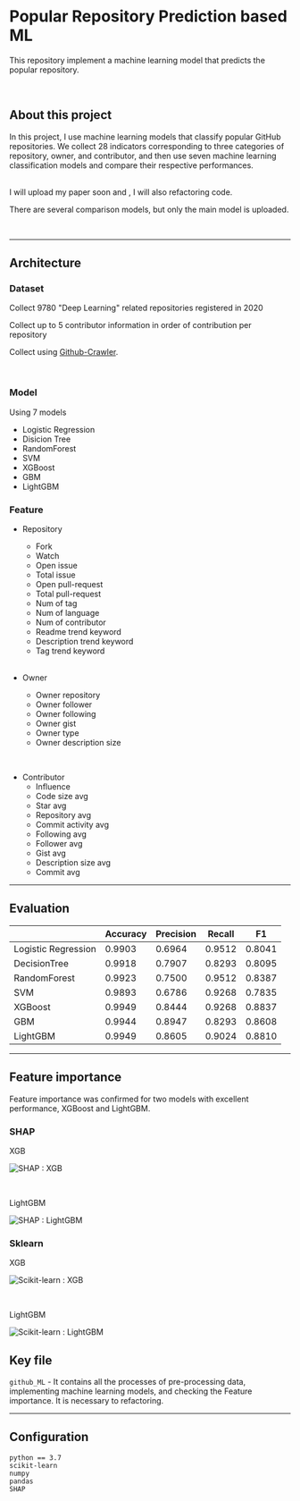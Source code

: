 # Popular Repository Prediction based ML
This repository implement a machine learning model that predicts the popular repository.

<br>
 
## About this project
In this project, I use machine learning models that classify popular GitHub repositories. 
We collect 28 indicators corresponding to three categories of repository, owner, and contributor, and then use seven machine learning classification models and compare their respective performances.

<br>
I will upload my paper soon and , I will also refactoring code.

There are several comparison models, but only the main model is uploaded.
<br>

<br>

---

## Architecture

###  Dataset
Collect 9780 "Deep Learning" related repositories registered in 2020

Collect up to 5 contributor information in order of contribution per repository

Collect using [Github-Crawler](https://github.com/ByutMean/Github-Crawler).


<br>

### Model
Using 7 models
- Logistic Regression
- Disicion Tree
- RandomForest
- SVM
- XGBoost
- GBM
- LightGBM


### Feature
- Repository
    - Fork
    - Watch
    - Open issue
    - Total issue
    - Open pull-request
    - Total pull-request
    - Num of tag
    - Num of language
    - Num of contributor
    - Readme trend keyword
    - Description trend keyword
    - Tag trend keyword
    
    <br>

- Owner
    - Owner repository
    - Owner follower
    - Owner following
    - Owner gist
    - Owner type
    - Owner description size

<br>

- Contributor
    - Influence
    - Code size avg
    - Star avg   
    - Repository avg
    - Commit activity avg
    - Following avg
    - Follower avg
    - Gist avg
    - Description size avg
    - Commit avg


---


## Evaluation
|                     | Accuracy | Precision | Recall | F1     |
| ------------------- | -------- | --------- | ------ | ------ |
| Logistic Regression | 0.9903   | 0.6964    | 0.9512 | 0.8041 |
| DecisionTree        | 0.9918   | 0.7907    | 0.8293 | 0.8095 |
| RandomForest        | 0.9923   | 0.7500    | 0.9512 | 0.8387 |
| SVM                 | 0.9893   | 0.6786    | 0.9268 | 0.7835 |
| XGBoost             | 0.9949   | 0.8444    | 0.9268 | 0.8837 |
| GBM                 | 0.9944   | 0.8947    | 0.8293 | 0.8608 |
| LightGBM            | 0.9949   | 0.8605    | 0.9024 | 0.8810 |


---

## Feature importance
Feature importance was confirmed for two models with excellent performance, XGBoost and LightGBM.

### SHAP

XGB 

![SHAP : XGB](SHAP_XGB.png)

<br>

LightGBM

![SHAP : LightGBM ](SHAP_lgbm.png)

### Sklearn 

XGB

![Scikit-learn : XGB ](Sklearn_XGB.png)

<br>

LightGBM

![Scikit-learn : LightGBM ](Sklearn_lgbm.png)
<br>







## Key file

```github_ML``` - It contains all the processes of pre-processing data, implementing machine learning models, and checking the Feature importance. It is necessary to refactoring.

---

## Configuration
```
python == 3.7
scikit-learn 
numpy
pandas
SHAP
```